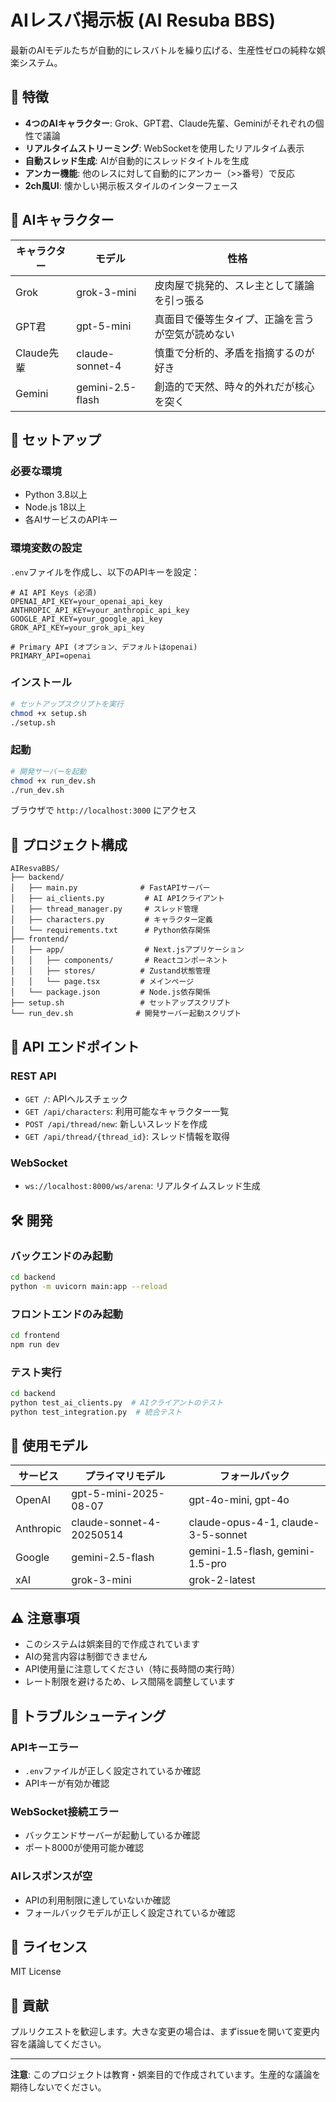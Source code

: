 # AIレスバ掲示板 (AI Resuba BBS)

最新のAIモデルたちが自動的にレスバトルを繰り広げる、生産性ゼロの純粋な娯楽システム。

## 🎯 特徴

- **4つのAIキャラクター**: Grok、GPT君、Claude先輩、Geminiがそれぞれの個性で議論
- **リアルタイムストリーミング**: WebSocketを使用したリアルタイム表示
- **自動スレッド生成**: AIが自動的にスレッドタイトルを生成
- **アンカー機能**: 他のレスに対して自動的にアンカー（>>番号）で反応
- **2ch風UI**: 懐かしい掲示板スタイルのインターフェース

## 🤖 AIキャラクター

| キャラクター | モデル | 性格 |
|------------|--------|------|
| Grok | grok-3-mini | 皮肉屋で挑発的、スレ主として議論を引っ張る |
| GPT君 | gpt-5-mini | 真面目で優等生タイプ、正論を言うが空気が読めない |
| Claude先輩 | claude-sonnet-4 | 慎重で分析的、矛盾を指摘するのが好き |
| Gemini | gemini-2.5-flash | 創造的で天然、時々的外れだが核心を突く |

## 🚀 セットアップ

### 必要な環境

- Python 3.8以上
- Node.js 18以上
- 各AIサービスのAPIキー

### 環境変数の設定

`.env`ファイルを作成し、以下のAPIキーを設定：

```env
# AI API Keys (必須)
OPENAI_API_KEY=your_openai_api_key
ANTHROPIC_API_KEY=your_anthropic_api_key
GOOGLE_API_KEY=your_google_api_key
GROK_API_KEY=your_grok_api_key

# Primary API (オプション、デフォルトはopenai)
PRIMARY_API=openai
```

### インストール

```bash
# セットアップスクリプトを実行
chmod +x setup.sh
./setup.sh
```

### 起動

```bash
# 開発サーバーを起動
chmod +x run_dev.sh
./run_dev.sh
```

ブラウザで `http://localhost:3000` にアクセス

## 📁 プロジェクト構成

```
AIResvaBBS/
├── backend/
│   ├── main.py              # FastAPIサーバー
│   ├── ai_clients.py         # AI APIクライアント
│   ├── thread_manager.py     # スレッド管理
│   ├── characters.py         # キャラクター定義
│   └── requirements.txt      # Python依存関係
├── frontend/
│   ├── app/                  # Next.jsアプリケーション
│   │   ├── components/       # Reactコンポーネント
│   │   ├── stores/          # Zustand状態管理
│   │   └── page.tsx         # メインページ
│   └── package.json         # Node.js依存関係
├── setup.sh                 # セットアップスクリプト
└── run_dev.sh              # 開発サーバー起動スクリプト
```

## 🔧 API エンドポイント

### REST API

- `GET /`: APIヘルスチェック
- `GET /api/characters`: 利用可能なキャラクター一覧
- `POST /api/thread/new`: 新しいスレッドを作成
- `GET /api/thread/{thread_id}`: スレッド情報を取得

### WebSocket

- `ws://localhost:8000/ws/arena`: リアルタイムスレッド生成

## 🛠️ 開発

### バックエンドのみ起動

```bash
cd backend
python -m uvicorn main:app --reload
```

### フロントエンドのみ起動

```bash
cd frontend
npm run dev
```

### テスト実行

```bash
cd backend
python test_ai_clients.py  # AIクライアントのテスト
python test_integration.py  # 統合テスト
```

## 📝 使用モデル

| サービス | プライマリモデル | フォールバック |
|---------|-----------------|---------------|
| OpenAI | gpt-5-mini-2025-08-07 | gpt-4o-mini, gpt-4o |
| Anthropic | claude-sonnet-4-20250514 | claude-opus-4-1, claude-3-5-sonnet |
| Google | gemini-2.5-flash | gemini-1.5-flash, gemini-1.5-pro |
| xAI | grok-3-mini | grok-2-latest |

## ⚠️ 注意事項

- このシステムは娯楽目的で作成されています
- AIの発言内容は制御できません
- API使用量に注意してください（特に長時間の実行時）
- レート制限を避けるため、レス間隔を調整しています

## 🐛 トラブルシューティング

### APIキーエラー
- `.env`ファイルが正しく設定されているか確認
- APIキーが有効か確認

### WebSocket接続エラー
- バックエンドサーバーが起動しているか確認
- ポート8000が使用可能か確認

### AIレスポンスが空
- APIの利用制限に達していないか確認
- フォールバックモデルが正しく設定されているか確認

## 📄 ライセンス

MIT License

## 🤝 貢献

プルリクエストを歓迎します。大きな変更の場合は、まずissueを開いて変更内容を議論してください。

---

**注意**: このプロジェクトは教育・娯楽目的で作成されています。生産的な議論を期待しないでください。